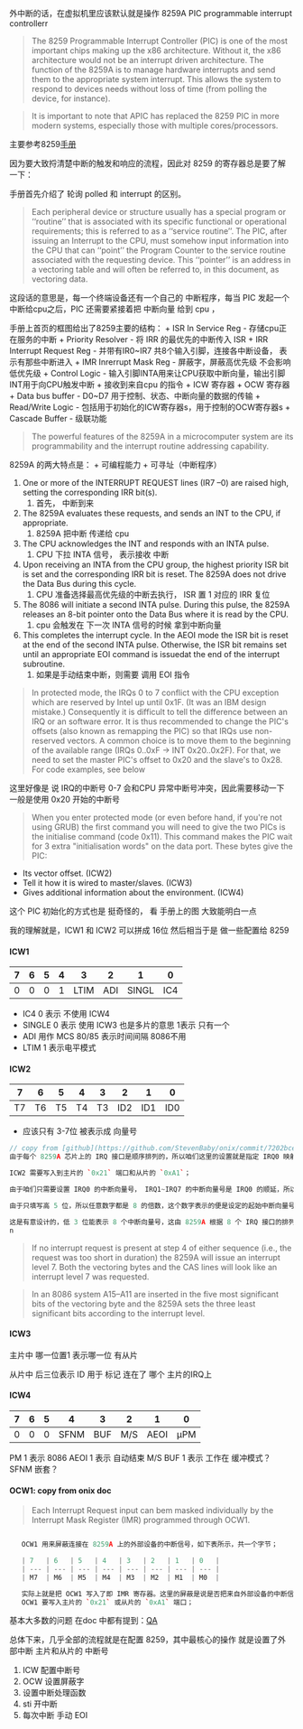 外中断的话，在虚拟机里应该默认就是操作 8259A PIC programmable interrupt controllerr

> The 8259 Programmable Interrupt Controller (PIC) is one of the most important chips making up the x86 architecture. Without it, the x86 architecture would not be an interrupt driven architecture. The function of the 8259A is to manage hardware interrupts and send them to the appropriate system interrupt. This allows the system to respond to devices needs without loss of time (from polling the device, for instance).

> It is important to note that APIC has replaced the 8259 PIC in more modern systems, especially those with multiple cores/processors.

主要参考8259[手册](https://pdos.csail.mit.edu/6.828/2005/readings/hardware/8259A.pdf)


因为要大致捋清楚中断的触发和响应的流程，因此对 8259 的寄存器总是要了解一下：


手册首先介绍了 轮询 polled 和 interrupt 的区别。

> Each peripheral device or structure usually has a special program or ‘‘routine’’ that is associated with its specific functional or operational requirements; this is referred to as a ‘‘service routine’’. The PIC, after issuing an Interrupt to the CPU, must somehow input information into the CPU that can ‘‘point’’ the Program Counter to the service routine associated with the requesting device. This ‘‘pointer’’ is an address in a vectoring table and will often be referred to, in this document, as vectoring data.

这段话的意思是，每一个终端设备还有一个自己的 中断程序，每当 PIC 发起一个中断给cpu之后，PIC 还需要紧接着把 中断向量 给到 cpu ，


手册上首页的框图给出了8259主要的结构：
    + ISR  In Service Reg - 存储cpu正在服务的中断
    + Priority Resolver - 将 IRR 的最优先的中断传入 ISR
    + IRR  Interrupt Request Reg - 并带有IR0~IR7 共8个输入引脚，连接各中断设备， 表示有那些中断进入
    + IMR  Inrerrupt Mask Reg - 屏蔽字，屏蔽高优先级 不会影响 低优先级
    + Control Logic - 输入引脚INTA用来让CPU获取中断向量，输出引脚INT用于向CPU触发中断
      + 接收到来自cpu 的指令
      + ICW 寄存器
      + OCW 寄存器
    + Data bus buffer - D0~D7 用于控制、状态、中断向量的数据的传输
    + Read/Write Logic - 包括用于初始化的ICW寄存器s，用于控制的OCW寄存器s
    + Cascade Buffer - 级联功能


> The powerful features of the 8259A in a microcomputer system are its programmability and the interrupt routine addressing capability.

8259A 的两大特点是：
    + 可编程能力
    + 可寻址（中断程序）

1. One or more of the INTERRUPT REQUEST lines (IR7 –0) are raised high, setting the corresponding IRR bit(s).
   1. 首先， 中断到来
2. The 8259A evaluates these requests, and sends an INT to the CPU, if appropriate.
   1. 8259A 把中断 传递给 cpu
3. The CPU acknowledges the INT and responds with an INTA pulse.
   1. CPU 下拉 INTA 信号， 表示接收 中断
4. Upon receiving an INTA from the CPU group, the highest priority ISR bit is set and the corresponding IRR bit is reset. The 8259A does not drive the Data Bus during this cycle.
   1. CPU 准备选择最高优先级的中断去执行， ISR 置 1 对应的 IRR 复位
5. The 8086 will initiate a second INTA pulse. During this pulse, the 8259A releases an 8-bit pointer onto the Data Bus where it is read by the CPU.
   1. cpu 会触发在 下一次 INTA 信号的时候 拿到中断向量
6. This completes the interrupt cycle. In the AEOI mode the ISR bit is reset at the end of the second INTA pulse. Otherwise, the ISR bit remains set until an appropriate EOI command is issuedat the end of the interrupt subroutine.
   1. 如果是手动结束中断，则需要 调用 EOI 指令

> In protected mode, the IRQs 0 to 7 conflict with the CPU exception which are reserved by Intel up until 0x1F. (It was an IBM design mistake.) Consequently it is difficult to tell the difference between an IRQ or an software error. It is thus recommended to change the PIC's offsets (also known as remapping the PIC) so that IRQs use non-reserved vectors. A common choice is to move them to the beginning of the available range (IRQs 0..0xF -> INT 0x20..0x2F). For that, we need to set the master PIC's offset to 0x20 and the slave's to 0x28. For code examples, see below

这里好像是 说 IRQ的中断号 0-7  会和CPU 异常中断号冲突，因此需要移动一下 一般是使用 0x20 开始的中断号


> When you enter protected mode (or even before hand, if you're not using GRUB) the first command you will need to give the two PICs is the initialise command (code 0x11). This command makes the PIC wait for 3 extra "initialisation words" on the data port. These bytes give the PIC:

+ Its vector offset. (ICW2)
+ Tell it how it is wired to master/slaves. (ICW3)
+ Gives additional information about the environment. (ICW4)

这个 PIC 初始化的方式也是 挺奇怪的， 看 手册上的图 大致能明白一点

我的理解就是，ICW1 和 ICW2 可以拼成 16位  然后相当于是 做一些配置给 8259


#### ICW1

| 7   | 6   | 5   | 4   | 3    | 2   | 1     | 0   |
| --- | --- | --- | --- | ---- | --- | ----- | --- |
| 0   | 0   | 0   | 1   | LTIM | ADI | SINGL | IC4 |

+ IC4 0 表示 不使用 ICW4
+ SINGLE 0 表示 使用 ICW3 也是多片的意思 1表示 只有一个
+ ADI 用作 MCS 80/85 表示时间间隔 8086不用
+ LTIM 1 表示电平模式


#### ICW2

| 7   | 6   | 5   | 4   | 3   | 2   | 1   | 0   |
| --- | --- | --- | --- | --- | --- | --- | --- |
| T7  | T6  | T5  | T4  | T3  | ID2 | ID1 | ID0 |

+ 应该只有 3-7位 被表示成 向量号

```cpp
// copy from [github](https://github.com/StevenBaby/onix/commit/7202bce4e3342ebce65eae22a1adc5905165342e#diff-939a6d9371300f384b89f1b70d6f828cc3021006e8b83cc2d3e4dc5d6cb85332R77)
由于每个 8259A 芯片上的 IRQ 接口是顺序排列的，所以咱们这里的设置就是指定 IRQ0 映射到的中断向量号，其他 IRQ 接口对应的中断向量号会顺着自动排列下去。

ICW2 需要写入到主片的 `0x21` 端口和从片的 `0xA1`；

由于咱们只需要设置 IRQ0 的中断向量号， IRQ1~IRQ7 的中断向量号是 IRQ0 的顺延，所以，只需填写高 5 位 T3~T7，ID0~ID2 这低 3 位不用填。

由于只填写高 5 位，所以任意数字都是 8 的倍数，这个数字表示的便是设定的起始中断向量号。

这是有意设计的，低 3 位能表示 8 个中断向量号，这由 8259A 根据 8 个 IRQ 接口的排列位次自行导入，IRQ0 的值是 000, IRQ1 的值是001, IRQ2 的值便是 010 ... 以此类推，这样高 5 位加 低 3 位，便表示了任意一个 IRQ 接口实际分配的中断向量号。
n
```

> If no interrupt request is present at step 4 of either sequence (i.e., the request was too short in duration) the 8259A will issue an interrupt level 7. Both the vectoring bytes and the CAS lines will look like an interrupt level 7 was requested.

> In an 8086 system A15–A11 are inserted in the five most significant bits of the vectoring byte and the 8259A sets the three least significant bits according to the interrupt level.



#### ICW3 

主片中 哪一位置1 表示哪一位 有从片

从片中 后三位表示 ID 用于 标记 连在了 哪个 主片的IRQ上


#### ICW4

| 7   | 6   | 5   | 4    | 3   | 2   | 1    | 0   |
| --- | --- | --- | ---- | --- | --- | ---- | --- |
| 0   | 0   | 0   | SFNM | BUF | M/S | AEOI | μPM |

PM 1 表示 8086
AEOI 1 表示 自动结束
M/S 
BUF 1 表示 工作在 缓冲模式？
SFNM 嵌套？




#### OCW1: copy from onix doc

> Each Interrupt Request input can bem masked individually by the Interrupt Mask Register (IMR) programmed through OCW1. 

```cpp

   OCW1 用来屏蔽连接在 8259A 上的外部设备的中断信号，如下表所示，共一个字节；

   | 7   | 6   | 5   | 4   | 3   | 2   | 1   | 0   |
   | --- | --- | --- | --- | --- | --- | --- | --- |
   | M7  | M6  | M5  | M4  | M3  | M2  | M1  | M0  |

   实际上就是把 OCW1 写入了即 IMR 寄存器。这里的屏蔽是说是否把来自外部设备的中断信号转发给 CPU。由于外部设备的中断都是可屏蔽中断，所以最终还是要受标志寄存器 eflags 中的 IF 位的管束，若 IF 为 0，可屏蔽中断全部被屏蔽，也就是说，在 IF 为 0 的情况下，即使 8259A 把外部设备的中断向量号发过来，CPU 也置之不理。
   OCW1 要写入主片的 `0x21` 或从片的 `0xA1` 端口；

```



基本大多数的问题 在doc 中都有提到：[QA](https://github.com/StevenBaby/onix/commit/7202bce4e3342ebce65eae22a1adc5905165342e#diff-939a6d9371300f384b89f1b70d6f828cc3021006e8b83cc2d3e4dc5d6cb85332R265)





总体下来，几乎全部的流程就是在配置 8259，其中最核心的操作 就是设置了外部中断 主片和从片的 中断号
   1. ICW 配置中断号
   2. OCW 设置屏蔽字
   3. 设置中断处理函数
   4. sti 开中断
   5. 每次中断 手动 EOI
  